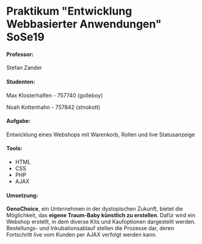 # Praktikum "Entwicklung Webbasierter Anwendungen" SoSe19
#### Professor:
  Stefan Zander
#### Studenten:
  Max Klosterhalfen - 757740 (golleboy)

  Noah Kottenhahn - 757842 (stnokott)

#### Aufgabe:
  Entwicklung eines Webshops mit Warenkorb, Rollen und live Statusanzeige
#### Tools:
  - HTML
  - CSS
  - PHP
  - AJAX

#### Umsetzung:
  **GenoChoice**, ein Unternehmen in der dystopischen Zukunft, bietet die Möglichkeit, das **eigene Traum-Baby künstlich zu erstellen**.
  Dafür wird ein Webshop erstellt, in dem diverse Kits und Kaufoptionen dargestellt werden.
  Bestellungs- und Inkubationsablauf stellen die Prozesse dar, deren Fortschritt live vom Kunden per AJAX verfolgt werden kann.
